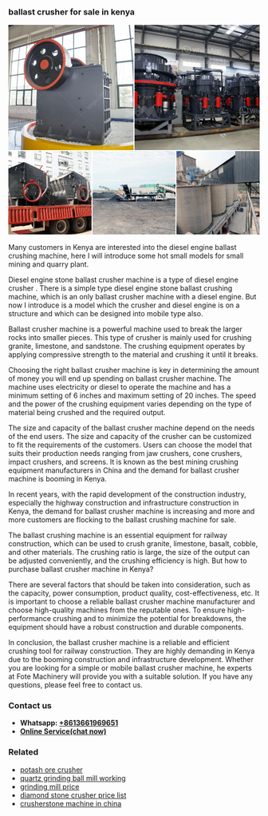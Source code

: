 <h3>ballast crusher for sale in kenya</h3><img src='1702260001.jpg' alt=''><p>Many customers in Kenya are interested into the diesel engine ballast crushing machine, here I will introduce some hot small models for small mining and quarry plant.</p><p>Diesel engine stone ballast crusher machine is a type of diesel engine crusher . There is a simple type diesel engine stone ballast crushing machine, which is an only ballast crusher machine with a diesel engine. But now I introduce is a model which the crusher and diesel engine is on a structure and which can be designed into mobile type also.</p><p>Ballast crusher machine is a powerful machine used to break the larger rocks into smaller pieces. This type of crusher is mainly used for crushing granite, limestone, and sandstone. The crushing equipment operates by applying compressive strength to the material and crushing it until it breaks.</p><p>Choosing the right ballast crusher machine is key in determining the amount of money you will end up spending on ballast crusher machine. The machine uses electricity or diesel to operate the machine and has a minimum setting of 6 inches and maximum setting of 20 inches. The speed and the power of the crushing equipment varies depending on the type of material being crushed and the required output.</p><p>The size and capacity of the ballast crusher machine depend on the needs of the end users. The size and capacity of the crusher can be customized to fit the requirements of the customers. Users can choose the model that suits their production needs ranging from jaw crushers, cone crushers, impact crushers, and screens. It is known as the best mining crushing equipment manufacturers in China and the demand for ballast crusher machine is booming in Kenya.</p><p>In recent years, with the rapid development of the construction industry, especially the highway construction and infrastructure construction in Kenya, the demand for ballast crusher machine is increasing and more and more customers are flocking to the ballast crushing machine for sale.</p><p>The ballast crushing machine is an essential equipment for railway construction, which can be used to crush granite, limestone, basalt, cobble, and other materials. The crushing ratio is large, the size of the output can be adjusted conveniently, and the crushing efficiency is high. But how to purchase ballast crusher machine in Kenya?</p><p>There are several factors that should be taken into consideration, such as the capacity, power consumption, product quality, cost-effectiveness, etc. It is important to choose a reliable ballast crusher machine manufacturer and choose high-quality machines from the reputable ones. To ensure high-performance crushing and to minimize the potential for breakdowns, the equipment should have a robust construction and durable components.</p><p>In conclusion, the ballast crusher machine is a reliable and efficient crushing tool for railway construction. They are highly demanding in Kenya due to the booming construction and infrastructure development. Whether you are looking for a simple or mobile ballast crusher machine, he experts at Fote Machinery will provide you with a suitable solution. If you have any questions, please feel free to contact us.</p><h3>Contact us</h3><ul><li><strong>Whatsapp:&nbsp;<a href="https://wa.me/8613661969651">+8613661969651</a></strong></li><li><a href="https://swt.shibang-china.com/?git&amp;zhl&amp;ballast crusher for sale in kenya"><strong>Online Service(chat now)</strong></a></li></ul><h3>Related</h3><ul><li><a href='potash ore crusher.md'>potash ore crusher</a></li><li><a href='quartz grinding ball mill working.md'>quartz grinding ball mill working</a></li><li><a href='grinding mill price.md'>grinding mill price</a></li><li><a href='diamond stone crusher price list.md'>diamond stone crusher price list</a></li><li><a href='crusherstone machine in china.md'>crusherstone machine in china</a></li></ul>